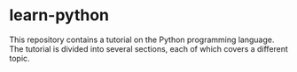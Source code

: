 # learn-python

This repository contains a tutorial on the Python programming language. The tutorial is divided into several sections, each of which covers a different topic.